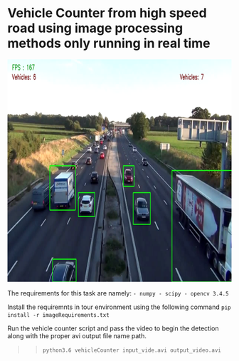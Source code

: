# Vehicle Counter from high speed road using image processing methods only running in real time

<img src="images/img_1.png" width="700" height="500">

The requirements for this task are namely:
    ` - numpy
      - scipy
      - opencv 3.4.5
    `

Install the requiremnts in tour environment using the following command
    `pip install -r imageRequirements.txt`

Run the vehicle counter script and pass the video to begin the detection
along with the proper avi output file name path.


>> `python3.6 vehicleCounter input_vide.avi output_video.avi`


